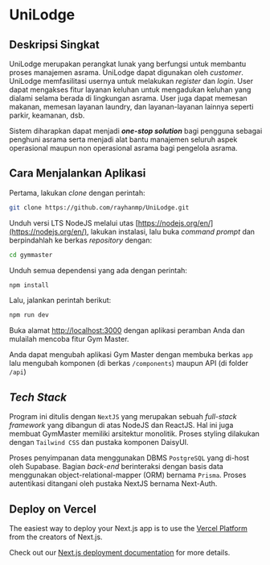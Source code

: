 # UniLodge

## Deskripsi Singkat
UniLodge merupakan perangkat lunak yang berfungsi untuk membantu proses manajemen asrama. UniLodge dapat digunakan oleh _customer_.  UniLodge memfasilitasi usernya untuk melakukan _register_ dan _login_. User dapat mengakses fitur layanan keluhan untuk mengadukan keluhan yang dialami selama berada di lingkungan asrama. User juga dapat memesan makanan, memesan layanan laundry, dan layanan-layanan lainnya seperti parkir, keamanan, dsb.

Sistem diharapkan dapat menjadi **_one-stop solution_** bagi pengguna sebagai penghuni asrama serta menjadi alat bantu manajemen seluruh aspek operasional maupun non operasional asrama bagi pengelola asrama.

## Cara Menjalankan Aplikasi
Pertama, lakukan _clone_ dengan perintah:
```bash
git clone https://github.com/rayhanmp/UniLodge.git
```
Unduh versi LTS NodeJS melalui utas [https://nodejs.org/en/](https://nodejs.org/en/), lakukan instalasi, lalu buka _command prompt_ dan berpindahlah ke berkas _repository_ dengan:
```bash
cd gymmaster
``` 
Unduh semua dependensi yang ada dengan perintah:
```bash
npm install
```
Lalu, jalankan perintah berikut:
```bash
npm run dev
````

Buka alamat [http://localhost:3000](http://localhost:3000) dengan aplikasi peramban Anda dan mulailah mencoba fitur Gym Master.

Anda dapat mengubah aplikasi Gym Master dengan membuka berkas `app` lalu mengubah komponen (di berkas `/components`) maupun API (di folder `/api`)

## _Tech Stack_

Program ini ditulis dengan `NextJS` yang merupakan sebuah _full-stack framework_ yang dibangun di atas NodeJS dan ReactJS. Hal ini juga membuat GymMaster memiliki arsitektur monolitik. Proses styling dilakukan dengan `Tailwind CSS` dan pustaka komponen DaisyUI.

Proses penyimpanan data menggunakan DBMS `PostgreSQL` yang di-host oleh Supabase. Bagian _back-end_ berinteraksi dengan basis data menggunakan object-relational-mapper (ORM) bernama `Prisma`. Proses autentikasi ditangani oleh pustaka NextJS bernama Next-Auth.

## Deploy on Vercel

The easiest way to deploy your Next.js app is to use the [Vercel Platform](https://vercel.com/new?utm_medium=default-template&filter=next.js&utm_source=create-next-app&utm_campaign=create-next-app-readme) from the creators of Next.js.

Check out our [Next.js deployment documentation](https://nextjs.org/docs/deployment) for more details.
